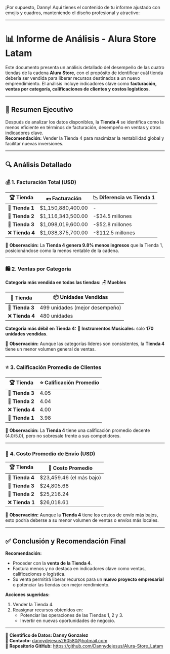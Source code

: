 ¡Por supuesto, Danny! Aquí tienes el contenido de tu informe ajustado con emojis y cuadros, manteniendo el diseño profesional y atractivo:

---

# 📊 **Informe de Análisis - Alura Store Latam**

Este documento presenta un análisis detallado del desempeño de las cuatro tiendas de la cadena **Alura Store**, con el propósito de identificar cuál tienda debería ser vendida para liberar recursos destinados a un nuevo emprendimiento. El análisis incluye indicadores clave como **facturación, ventas por categoría, calificaciones de clientes y costos logísticos**.

---

## 📌 **Resumen Ejecutivo**
Después de analizar los datos disponibles, la **Tienda 4** se identifica como la menos eficiente en términos de facturación, desempeño en ventas y otros indicadores clave.  
**Recomendación:** Vender la Tienda 4 para maximizar la rentabilidad global y facilitar nuevas inversiones.

---

## 🔍 **Análisis Detallado**

### 💰 **1. Facturación Total (USD)**  
| 🏆 **Tienda**   | 💵 **Facturación**      | 📉 **Diferencia vs Tienda 1** |
|-----------------|------------------------|------------------------------|
| 🥇 **Tienda 1** | $1,150,880,400.00      | -                            |
| 🥈 **Tienda 2** | $1,116,343,500.00      | -$34.5 millones              |
| 🥉 **Tienda 3** | $1,098,019,600.00      | -$52.8 millones              |
| ❌ **Tienda 4** | $1,038,375,700.00      | -$112.5 millones             |

📌 **Observación:** La **Tienda 4 genera 9.8% menos ingresos** que la Tienda 1, posicionándose como la menos rentable de la cadena.

---

### 🛍️ **2. Ventas por Categoría**  
**Categoría más vendida en todas las tiendas:** 🪑 **Muebles**

| 🛒 **Tienda**   | 📦 **Unidades Vendidas** |
|-----------------|--------------------------|
| 🥇 **Tienda 3** | 499 unidades (mejor desempeño) |
| ❌ **Tienda 4** | 480 unidades             |

**Categoría más débil en Tienda 4:** 🎵 **Instrumentos Musicales**: solo **170 unidades vendidas**.

📌 **Observación:** Aunque las categorías líderes son consistentes, la **Tienda 4** tiene un menor volumen general de ventas.

---

### ⭐ **3. Calificación Promedio de Clientes**  
| 🏆 **Tienda**   | ⭐ **Calificación Promedio** |
|-----------------|-----------------------------|
| 🥇 **Tienda 3** | 4.05                        |
| 🥈 **Tienda 2** | 4.04                        |
| ❌ **Tienda 4** | 4.00                        |
| 🥉 **Tienda 1** | 3.98                        |

📌 **Observación:** La **Tienda 4** tiene una calificación promedio decente (4.0/5.0), pero no sobresale frente a sus competidores.

---

### 🚚 **4. Costo Promedio de Envío (USD)**  
| 🏆 **Tienda**   | 🚛 **Costo Promedio** |
|-----------------|-----------------------|
| 🥇 **Tienda 4** | $23,459.46 (el más bajo) |
| 🥈 **Tienda 3** | $24,805.68           |
| 🥉 **Tienda 2** | $25,216.24           |
| ❌ **Tienda 1** | $26,018.61           |

📌 **Observación:** Aunque la **Tienda 4** tiene los costos de envío más bajos, esto podría deberse a su menor volumen de ventas o envíos más locales.

---

## ✅ **Conclusión y Recomendación Final**  

**Recomendación:**  
- Proceder con la **venta de la Tienda 4**.  
- Factura menos y no destaca en indicadores clave como ventas, calificaciones o logística.  
- Su venta permitirá liberar recursos para un **nuevo proyecto empresarial** o potenciar las tiendas con mejor rendimiento.

**Acciones sugeridas:**  
1. Vender la Tienda 4.  
2. Reasignar recursos obtenidos en:  
   - Potenciar las operaciones de las Tiendas 1, 2 y 3.  
   - Invertir en nuevas oportunidades de negocio.

---

👤 **Cientifico de Datos: Danny Gonzalez**  
📧 **Contacto:** dannydejesus260580@hotmail.com  
🔗 **Repositorio GitHub:** https://github.com/Dannydejesus/Alura-Store_Latam

